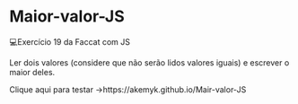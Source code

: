 # Maior-valor-JS
💻Exercício 19 da Faccat com JS
<p>Ler dois valores (considere que não serão lidos valores iguais) e escrever o maior deles.  </p>
<p>Clique aqui para testar ->https://akemyk.github.io/Mair-valor-JS </p>

